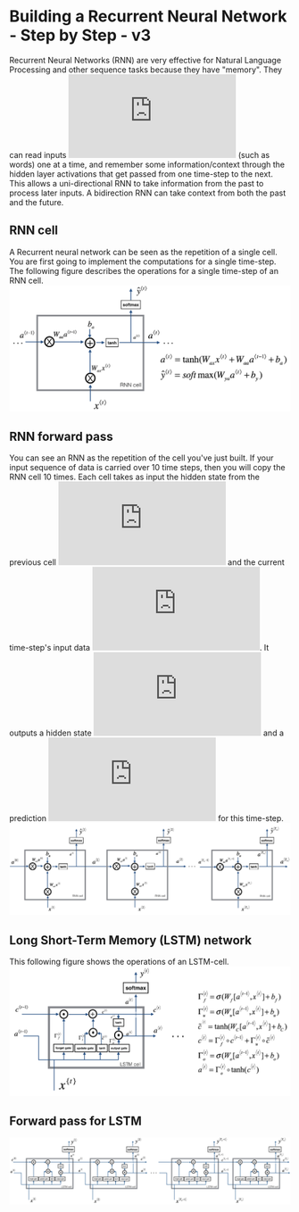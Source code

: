 # Building a Recurrent Neural Network - Step by Step - v3
Recurrent Neural Networks (RNN) are very effective for Natural Language Processing and other sequence tasks because they have "memory". They can read inputs
![](https://latex.codecogs.com/gif.latex?x%5E%5Cleft%20%5Clangle%20t%20%5Cright%20%5Crangle) (such as words) one at a time, and remember some information/context through the hidden layer activations that get passed from one time-step to the next. This allows a uni-directional RNN to take information from the past to process later inputs. A bidirection RNN can take context from both the past and the future.

## RNN cell
A Recurrent neural network can be seen as the repetition of a single cell. You are first going to implement the computations for a single time-step. The following figure describes the operations for a single time-step of an RNN cell.
![](images/rnn_cell.png)

## RNN forward pass
You can see an RNN as the repetition of the cell you've just built. If your input sequence of data is carried over 10 time steps, then you will copy the RNN cell 10 times. Each cell takes as input the hidden state from the previous cell ![](https://latex.codecogs.com/gif.latex?a%5E%5Cleft%20%5Clangle%20t-1%20%5Cright%20%5Crangle)
and the current time-step's input data ![](https://latex.codecogs.com/gif.latex?x%5E%5Cleft%20%5Clangle%20t%20%5Cright%20%5Crangle). It outputs a hidden state ![](https://latex.codecogs.com/gif.latex?a%5E%5Cleft%20%5Clangle%20t%20%5Cright%20%5Crangle)
and a prediction ![](https://latex.codecogs.com/gif.latex?y%5E%5Cleft%20%5Clangle%20t%20%5Cright%20%5Crangle) for this time-step.
![](images/rnn.png)

## Long Short-Term Memory (LSTM) network
This following figure shows the operations of an LSTM-cell.
![](images/lstm.png)

## Forward pass for LSTM
![](images/lstm_rnn.png)

